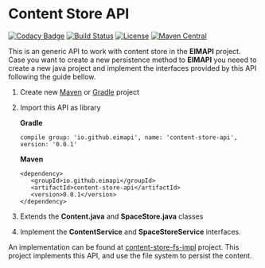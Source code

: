 # Content Store API

[![Codacy Badge](https://api.codacy.com/project/badge/Grade/b53fda8864c8458b86047c14b809b8c7)](https://www.codacy.com/app/gsdenys/content-store-api?utm_source=github.com&utm_medium=referral&utm_content=eimapi/content-store-api&utm_campaign=badger)
[![Build Status](https://travis-ci.org/eimapi/content-store-api.svg?branch=master)](https://travis-ci.org/eimapi/content-store-api)
[![License](https://img.shields.io/badge/License-Apache%202.0-blue.svg)](https://opensource.org/licenses/Apache-2.0) 
[![Maven Central](https://maven-badges.herokuapp.com/maven-central/io.github.eimapi/content-store-api/badge.svg)](https://maven-badges.herokuapp.com/maven-central/io.github.eimapi/content-store-api)

This is an generic API to work with content store in the **EIMAPI** project. Case you want to create a new persistence method to **EIMAPI** you neeed to create a new java project and implement the interfaces provided by this API following the guide bellow.

 1. Create new [Maven](http://maven.apache.org) or [Gradle](https://gradle.org/) project
 2. Import this API as library
 
       **Gradle**
       
        compile group: 'io.github.eimapi', name: 'content-store-api', version: '0.0.1'
    
       **Maven**
             
        <dependency>
           <groupId>io.github.eimapi</groupId>
           <artifactId>content-store-api</artifactId>
           <version>0.0.1</version>
        </dependency>
 3. Extends the **Content.java** and **SpaceStore.java** classes
 4. Implement the **ContentService** and **SpaceStoreService** interfaces.
 
 
An implementation can be found at [content-store-fs-impl](https://github.com/eimapi/content-store-fs-impl/tree/master) project. This project implements this API, and use the file system to persist the content.

